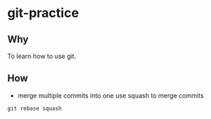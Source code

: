 # git-practice

## Why
To learn how to use git.

## How
- merge multiple commits into one
use squash to merge commits
```
git rebase squash
```